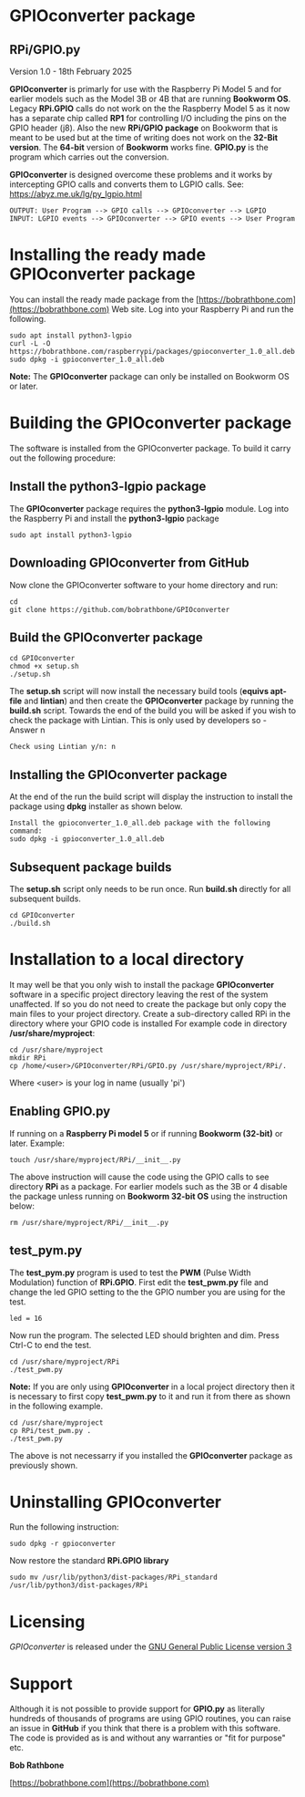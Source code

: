 GPIOconverter package
=====================

## RPi/GPIO.py

Version 1.0 - 18th February 2025

**GPIOconverter** is primarly for use with the Raspberry Pi Model 5 and
for earlier models such as the Model 3B or 4B that are running **Bookworm OS**.
Legacy **RPi.GPIO** calls do not work on the the Raspberry Model 5 as it now 
has a separate chip called **RP1** for controlling I/O including the pins on the GPIO header (j8).
Also the new **RPi/GPIO package** on Bookworm that is meant to be used but at the time of writing does not 
work on the **32-Bit version**. The **64-bit** version of **Bookworm** works fine. **GPIO.py** is the program which carries out the conversion.

**GPIOconverter** is designed overcome these problems and it works by intercepting GPIO calls and converts them to LGPIO calls.
See: https://abyz.me.uk/lg/py_lgpio.html

```
OUTPUT: User Program --> GPIO calls --> GPIOconverter --> LGPIO 
INPUT: LGPIO events --> GPIOconverter --> GPIO events --> User Program
```
Installing the ready made GPIOconverter package
===============================================
You can install the ready made package from the [https://bobrathbone.com](https://bobrathbone.com) Web site.
Log into your Raspberry Pi and run the following.
```
sudo apt install python3-lgpio
curl -L -O https://bobrathbone.com/raspberrypi/packages/gpioconverter_1.0_all.deb
sudo dpkg -i gpioconverter_1.0_all.deb
```
**Note:**  The **GPIOconverter** package can only be installed on Bookworm OS or later.

Building the GPIOconverter package
==================================
The software is installed from the GPIOconverter package. To build it carry out the following procedure:

## Install the python3-lgpio package
The **GPIOconverter** package requires the **python3-lgpio** module. Log into the Raspberry Pi and install the **python3-lgpio** package
```
sudo apt install python3-lgpio
```
## Downloading GPIOconverter from GitHub
Now clone the GPIOconverter software to your home directory and run:
```
cd
git clone https://github.com/bobrathbone/GPIOconverter
```
## Build the GPIOconverter package
```
cd GPIOconverter
chmod +x setup.sh
./setup.sh
```

The **setup.sh** script will now install the necessary build tools (**equivs apt-file** and **lintian**) and then 
create the **GPIOconverter** package by running the **build.sh** script.
Towards the end of the build you will be asked if you wish to check the package with Lintian. 
This is only used by developers so - Answer n 
```
Check using Lintian y/n: n
```
## Installing the GPIOconverter package
At the end of the run the build script will display the instruction to install the package using **dpkg** installer
as shown below.
```
Install the gpioconverter_1.0_all.deb package with the following command:
sudo dpkg -i gpioconverter_1.0_all.deb
```
## Subsequent package builds
The **setup.sh** script only needs to be run once. Run **build.sh** directly for all subsequent builds.
```
cd GPIOconverter
./build.sh
```
Installation to a local directory
=================================
It may well be that you only wish to install the package **GPIOconverter** software in a specific project directory
leaving the rest of the system unaffected. If so you do not need to create the package but only copy the main files to your project directory. 
Create a sub-directory called RPi in the directory where your GPIO code is installed
For example code in directory **/usr/share/myproject**:
```
cd /usr/share/myproject
mkdir RPi
cp /home/<user>/GPIOconverter/RPi/GPIO.py /usr/share/myproject/RPi/.
```
Where \<user\> is your log in name (usually 'pi')

## Enabling GPIO.py
If running on a **Raspberry Pi model 5** or if running **Bookworm (32-bit)** or later. Example:
```
touch /usr/share/myproject/RPi/__init__.py
```
The above instruction will cause the code using the GPIO calls to see directory **RPi** as a package.
For earlier models such as the 3B or 4 disable the package unless running on **Bookworm 32-bit OS** using
the instruction below:
```
rm /usr/share/myproject/RPi/__init__.py
```
## test_pym.py
The **test_pym.py** program is used to test the **PWM** (Pulse Width Modulation) function of **RPi.GPIO**. 
First edit the **test_pwm.py** file and change the led GPIO setting to the the GPIO number you are using for the test.
```
led = 16
```
Now run the program. The selected LED should brighten and dim. Press Ctrl-C to end the test. 
```
cd /usr/share/myproject/RPi
./test_pwm.py
```
**Note:** If you are only using **GPIOconverter** in a local project directory then it is necessary to first copy 
**test_pwm.py** to it and run it from there as shown in the following example.
```
cd /usr/share/myproject
cp RPi/test_pwm.py .
./test_pwm.py
```
The above is not necessarry if you installed the **GPIOconverter** package as previously shown.

Uninstalling GPIOconverter
=========================
Run the following instruction:
```
sudo dpkg -r gpioconverter
```
Now restore the standard **RPi.GPIO library**
```
sudo mv /usr/lib/python3/dist-packages/RPi_standard /usr/lib/python3/dist-packages/RPi
```
Licensing
=========
*GPIOconverter* is released under the
[GNU General Public License version 3](https://www.gnu.org/licenses/gpl-3.0.en.html)

Support
=======
Although it is not possible to provide support for **GPIO.py** as literally hundreds of thousands of programs
are using GPIO routines, you can raise an issue in **GitHub** if you think that there is a problem with this software. 
The code is provided as is and without any warranties or "fit for purpose" etc.

**Bob Rathbone**

[https://bobrathbone.com](https://bobrathbone.com)
